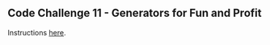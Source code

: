 ## Code Challenge 11 - Generators for Fun and Profit 

Instructions [here](https://pybit.es/articles/codechallenge11/).

